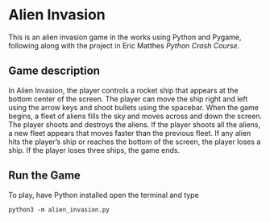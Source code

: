 # Alien Invasion

This is an alien invasion game in the works using Python and Pygame, following along with the project in Eric Matthes *Python Crash Course*.

## Game description

In Alien Invasion, the player controls a rocket ship that appears at the bottom center of the screen. The player can move the ship right and left using the arrow keys and shoot bullets using the spacebar. When the game begins, a fleet of aliens fills the sky and moves across and down the screen. The player shoots and destroys the aliens. If the player shoots all the aliens, a new fleet appears that moves faster than the previous fleet. If any alien hits the player’s ship or reaches the bottom of the screen, the player loses a ship. If the player loses three ships, the game ends.

## Run the Game

To play, have Python installed open the terminal and type
```
python3 -m alien_invasion.py
```